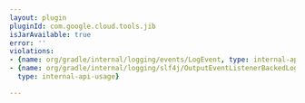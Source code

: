 ```yaml
---
layout: plugin
pluginId: com.google.cloud.tools.jib
isJarAvailable: true
error: ''
violations:
- {name: org/gradle/internal/logging/events/LogEvent, type: internal-api-usage}
- {name: org/gradle/internal/logging/slf4j/OutputEventListenerBackedLoggerContext,
  type: internal-api-usage}

---
```

